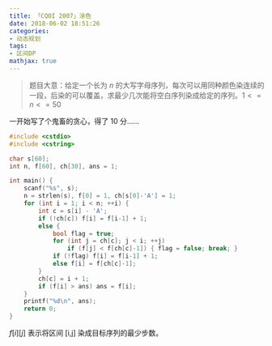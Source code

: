 ```yaml
---
title: 「CQOI 2007」涂色
date: 2018-06-02 18:51:26
categories:
- 动态规划
tags:
- 区间DP
mathjax: true
---
```


> 题目大意：给定一个长为 $n$ 的大写字母序列，每次可以用同种颜色染连续的一段，后染的可以覆盖，求最少几次能将空白序列染成给定的序列。$1<=n<=50$

一开始写了个鬼畜的贪心，得了 $10$ 分……

```c++
#include <cstdio>
#include <cstring>

char s[60];
int n, f[60], ch[30], ans = 1;

int main() {
	scanf("%s", s);
	n = strlen(s), f[0] = 1, ch[s[0]-'A'] = 1;
	for (int i = 1; i < n; ++i) {
		int c = s[i] - 'A';
		if (!ch[c]) f[i] = f[i-1] + 1;
		else {
			bool flag = true;
			for (int j = ch[c]; j < i; ++j)
				if (f[j] < f[ch[c]-1]) { flag = false; break; }
			if (!flag) f[i] = f[i-1] + 1;
			else f[i] = f[ch[c]-1];
		}
		ch[c] = i + 1;
		if (f[i] > ans) ans = f[i];
	}
	printf("%d\n", ans);
	return 0;
}
```

$f[i][j]$ 表示将区间 [i,j] 染成目标序列的最少步数。
